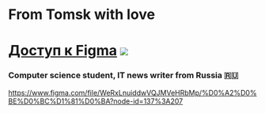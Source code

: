 # From Tomsk with love
# [Доступ к Figma]([https://daniilshat.ru/](https://www.figma.com/file/WeRxLnuiddwVQJMVeHRbMp/%D0%A2%D0%BE%D0%BC%D1%81%D0%BA?node-id=137%3A207)) ![](https://github.com/blackcater/blackcater/raw/main/images/Hi.gif) 
### Computer science student, IT news writer from Russia 🇷🇺
https://www.figma.com/file/WeRxLnuiddwVQJMVeHRbMp/%D0%A2%D0%BE%D0%BC%D1%81%D0%BA?node-id=137%3A207
